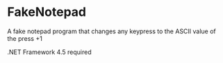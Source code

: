 # FakeNotepad
A fake notepad program that changes any keypress to the ASCII value of the press +1

.NET Framework 4.5 required
